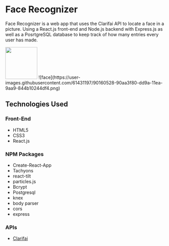 # Face Recognizer

Face Recognizer is a web app that uses the Clarifai API to locate a face in a picture. Using a React.js front-end and Node.js backend with Express.js as well as a PosrtgreSQL database to keep track of how many entries every user has made.

<img src="images/face.png" width="100px" height="100px">
![‏‏face](https://user-images.githubusercontent.com/61431197/90160528-90aa3f80-dd9a-11ea-9aa9-844b10244df4.png)


## Technologies Used

### Front-End
- HTML5
- CSS3
 - React.js

### NPM Packages
- Create-React-App
- Tachyons
- react-tilt
- particles.js
- Bcrypt
- Postgresql
- knex
- body parser
- cors
- express

### APIs
- [Clarifai](https://www.clarifai.com/)
